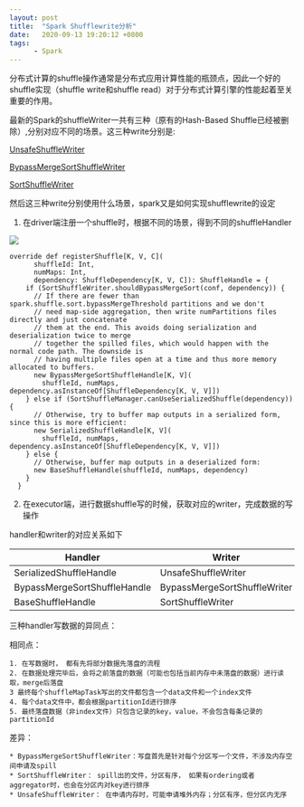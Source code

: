 ```yaml
---
layout: post
title:  "Spark Shufflewrite分析"
date:   2020-09-13 19:20:12 +0800
tags:
      - Spark
---
```


分布式计算的shuffle操作通常是分布式应用计算性能的瓶颈点，因此一个好的shuffle实现（shuffle write和shuffle read）对于分布式计算引擎的性能起着至关重要的作用。

最新的Spark的shuffleWriter一共有三种（原有的Hash-Based Shuffle已经被删除）,分别对应不同的场景。这三种write分别是:

[UnsafeShuffleWriter](https://cyq89051127.github.io/2020/09/12/Spark-UnsafeShuffleWriter%E6%B5%81%E7%A8%8B%E5%88%86%E6%9E%90/)

[BypassMergeSortShuffleWriter](https://cyq89051127.github.io/2020/09/13/Spark-ByPassMergeSortShuffleWriter%E6%B5%81%E7%A8%8B%E5%88%86%E6%9E%90/)

[SortShuffleWriter](https://cyq89051127.github.io/2020/09/13/Spark-SortShuffleWriter%E6%B5%81%E7%A8%8B%E5%88%86%E6%9E%90/)

然后这三种write分别使用什么场景，spark又是如何实现shufflewrite的设定

1. 在driver端注册一个shuffle时，根据不同的场景，得到不同的shuffleHandler

![](http://note.youdao.com/yws/public/resource/309860f8d6d1ca28097175b7c5701261/xmlnote/WEBRESOURCEf46ad822360de2a452d0db2cd1c5fb7f/9698)

```
override def registerShuffle[K, V, C](
      shuffleId: Int,
      numMaps: Int,
      dependency: ShuffleDependency[K, V, C]): ShuffleHandle = {
    if (SortShuffleWriter.shouldBypassMergeSort(conf, dependency)) {
      // If there are fewer than spark.shuffle.sort.bypassMergeThreshold partitions and we don't
      // need map-side aggregation, then write numPartitions files directly and just concatenate
      // them at the end. This avoids doing serialization and deserialization twice to merge
      // together the spilled files, which would happen with the normal code path. The downside is
      // having multiple files open at a time and thus more memory allocated to buffers.
      new BypassMergeSortShuffleHandle[K, V](
        shuffleId, numMaps, dependency.asInstanceOf[ShuffleDependency[K, V, V]])
    } else if (SortShuffleManager.canUseSerializedShuffle(dependency)) {
      // Otherwise, try to buffer map outputs in a serialized form, since this is more efficient:
      new SerializedShuffleHandle[K, V](
        shuffleId, numMaps, dependency.asInstanceOf[ShuffleDependency[K, V, V]])
    } else {
      // Otherwise, buffer map outputs in a deserialized form:
      new BaseShuffleHandle(shuffleId, numMaps, dependency)
    }
  }

```

2. 在executor端，进行数据shuffle写的时候，获取对应的writer，完成数据的写操作

handler和writer的对应关系如下

| Handler    | Writer |
| ---------|---- |
| SerializedShuffleHandle  | UnsafeShuffleWriter            |
| BypassMergeSortShuffleHandle |BypassMergeSortShuffleWriter| 
| BaseShuffleHandle | SortShuffleWriter |

三种handler写数据的异同点：

相同点：
 
    1. 在写数据时， 都有先将部分数据先落盘的流程
    2. 在数据处理完毕后，会将之前落盘的数据（可能也包括当前内存中未落盘的数据）进行读取，merge后落盘
    3 最终每个shuffleMapTask写出的文件都包含一个data文件和一个index文件
    4. 每个data文件中，都会根据partitionId进行排序
    5. 最终落盘数据（非index文件）只包含记录的key，value，不会包含每条记录的partitionId
    
差异：

    * BypassMergeSortShuffleWriter：写盘首先是针对每个分区写一个文件，不涉及内存空间申请及spill
    * SortShuffleWriter： spill出的文件，分区有序， 如果有ordering或者aggregator时，也会在分区内对key进行排序
    * UnsafeShuffleWriter： 在申请内存时，可能申请堆外内存；分区有序，但分区内无序
    
    